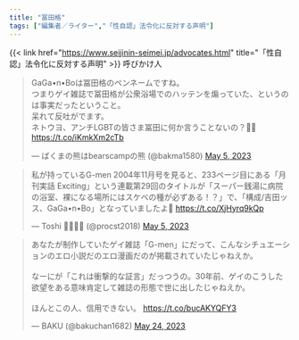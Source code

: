```yaml
---
title: "冨田格"
tags: ["編集者／ライター","「性自認」法令化に反対する声明"]
---
```


{{< link href="https://www.seijinin-seimei.jp/advocates.html" title="「性自認」法令化に反対する声明" >}} 呼びかけ人

<blockquote class="twitter-tweet"><p lang="ja" dir="ltr">GaGa•n•Boは冨田格のペンネームですね。<br>つまりゲイ雑誌で冨田格が公衆浴場でのハッテンを煽っていた、というのは事実だったということ。<br>呆れて反吐がでます。<br>ネトウヨ、アンチLGBTの皆さま冨田に何か言うことないの？🥺🥺 <a href="https://t.co/iKmkXm2cTb">https://t.co/iKmkXm2cTb</a></p>&mdash; ばくまの熊はbearscampの熊 (@bakma1580) <a href="https://twitter.com/bakma1580/status/1654637094558629888?ref_src=twsrc%5Etfw">May 5, 2023</a></blockquote> <script async src="https://platform.twitter.com/widgets.js" charset="utf-8"></script> 

<blockquote class="twitter-tweet"><p lang="ja" dir="ltr">私が持っているG-men 2004年11月号を見ると、233ページ目にある「月刊実話 Exciting」という連載第29回のタイトルが「スーパー銭湯に病院の浴室、裸になる場所にはスケベの種が必ずある！？」で、「構成/吉田ッス、GaGa•n•Bo」となっていましたよ🤣 <a href="https://t.co/XjHyrq9kQp">https://t.co/XjHyrq9kQp</a></p>&mdash; Toshi 🏳️‍🌈💙💛 (@procst2018) <a href="https://twitter.com/procst2018/status/1654633311849816067?ref_src=twsrc%5Etfw">May 5, 2023</a></blockquote> <script async src="https://platform.twitter.com/widgets.js" charset="utf-8"></script> 

<blockquote class="twitter-tweet"><p lang="ja" dir="ltr">あなたが制作していたゲイ雑誌「G-men」にだって、こんなシチュエーションのエロ小説だのエロ漫画だのが掲載されていたじゃねえか。<br><br>なーにが「これは衝撃的な証言」だっつうの。30年前、ゲイのこうした欲望をある意味肯定して雑誌の形態で世に出したじゃねえか。<br><br>ほんとこの人、信用できない。 <a href="https://t.co/bucAKYQFY3">https://t.co/bucAKYQFY3</a></p>&mdash; BAKU (@bakuchan1682) <a href="https://twitter.com/bakuchan1682/status/1661294493604397056?ref_src=twsrc%5Etfw">May 24, 2023</a></blockquote> <script async src="https://platform.twitter.com/widgets.js" charset="utf-8"></script> 